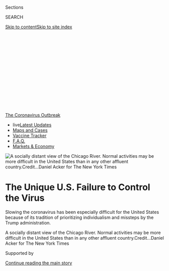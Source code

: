 <div id="app">

<div>

<div>

<div>

<div class="NYTAppHideMasthead css-ikk3s8 e1suatyy0">

<div class="section css-133zg39 e1suatyy2">

<div class="css-eph4ug er09x8g0">

<div class="css-6n7j50">

</div>

<span class="css-1dv1kvn">Sections</span>

<div class="css-10488qs">

<span class="css-1dv1kvn">SEARCH</span>

</div>

[Skip to content](#site-content)[Skip to site index](#site-index)

</div>

<div class="css-10698na e1huz5gh0">

</div>

</div>

</div>

</div>

<div data-aria-hidden="false">

<div id="site-content" role="main">

<div>

<div class="css-1aor85t" style="opacity:0.000000001;z-index:-1;visibility:hidden">

<div class="css-1hqnpie">

<div class="css-epjblv">

<span class="css-17xtcya">[U.S.](/section/us)</span><span class="css-x15j1o">|</span><span class="css-fwqvlz">The
Unique U.S. Failure to Control the Virus</span>

</div>

<div class="css-k008qs">

<div class="css-1iwv8en">

<span class="css-18z7m18"></span>

<div>

</div>

</div>

<span class="css-1n6z4y">https://nyti.ms/3fElddE</span>

<div class="css-1705lsu">

<div class="css-4xjgmj">

<div class="css-4skfbu" role="toolbar" data-aria-label="Social Media Share buttons, Save button, and Comments Panel with current comment count" data-testid="share-tools">

  - 
  - 
  - 
  - 
    
    <div class="css-6n7j50">
    
    </div>

  - 
  - 

</div>

</div>

</div>

</div>

</div>

</div>

<div id="NYT_TOP_BANNER_REGION" class="css-11qgg8s">

<div>

<div id="styln-prism-menu-1592847958612" class="section interactive-content interactive-size-medium css-1du2ztb">

<div class="css-17ih8de interactive-body">

<div id="scroll-container" class="css-1gj85ro">

[<span class="styln-title-wrap"><span class="css-1pje3qr">The
Coronavirus</span><span class="css-1pje3qr">
Outbreak</span></span>](https://www.nytimes.com/news-event/coronavirus?action=click&pgtype=Article&state=default&region=TOP_BANNER&context=storylines_menu)

  - <span class="css-kqxiym" data-emphasize="true">live</span>[Latest
    Updates](https://www.nytimes.com/2020/08/08/world/coronavirus-updates.html?action=click&pgtype=Article&state=default&region=TOP_BANNER&context=storylines_menu)
  - [Maps and
    Cases](https://www.nytimes.com/interactive/2020/us/coronavirus-us-cases.html?action=click&pgtype=Article&state=default&region=TOP_BANNER&context=storylines_menu)
  - [Vaccine
    Tracker](https://www.nytimes.com/interactive/2020/science/coronavirus-vaccine-tracker.html?action=click&pgtype=Article&state=default&region=TOP_BANNER&context=storylines_menu)
  - [F.A.Q.](https://www.nytimes.com/interactive/2020/world/coronavirus-tips-advice.html?action=click&pgtype=Article&state=default&region=TOP_BANNER&context=storylines_menu)
  - [Markets &
    Economy](https://www.nytimes.com/live/2020/08/07/business/stock-market-today-coronavirus?action=click&pgtype=Article&state=default&region=TOP_BANNER&context=storylines_menu)

</div>

</div>

</div>

</div>

</div>

<div id="fullBleedHeaderContent">

<div class="css-9fsmc8">

![<span class="css-16f3y1r e13ogyst0" data-aria-hidden="true">A socially
distant view of the Chicago River. Normal activities may be more
difficult in the United States than in any other affluent
country.</span><span class="css-cnj6d5 e1z0qqy90" itemprop="copyrightHolder"><span class="css-1ly73wi e1tej78p0">Credit...</span><span><span>Daniel
Acker for The New York
Times</span></span></span>](https://static01.nyt.com/images/2020/08/07/us/07VIRUS-STANDSALONE-P1/merlin_175302816_430501a4-06cb-4fe2-90fb-9feb9be002bd-articleLarge.jpg?quality=75&auto=webp&disable=upscale)

</div>

<div class="css-1aqq9tq">

<div class="css-1vkm6nb ehdk2mb0">

# The Unique U.S. Failure to Control the Virus

</div>

Slowing the coronavirus has been especially difficult for the United
States because of its tradition of prioritizing individualism and
missteps by the Trump administration.

</div>

<div class="css-nwzfg5 e1gnum310">

<span class="css-1f9pvn2 us">A socially distant view of the Chicago
River. Normal activities may be more difficult in the United States than
in any other affluent
country.</span><span class="css-cnj6d5 e1z0qqy90" itemprop="copyrightHolder"><span class="css-1ly73wi e1tej78p0">Credit...</span><span><span>Daniel
Acker for The New York Times</span></span></span>

</div>

<div id="sponsor-wrapper" class="css-1hyfx7x">

<div id="sponsor-slug" class="css-19vbshk">

Supported by

</div>

[Continue reading the main story](#after-sponsor)

<div id="sponsor" class="ad sponsor-wrapper" style="text-align:center;height:100%;display:block">

</div>

<div id="after-sponsor">

</div>

</div>

<div class="css-1wx1auc e1gnum311">

<div class="css-18e8msd">

<div class="css-vp77d3 epjyd6m0">

<div class="css-1baulvz">

By [<span class="css-1baulvz last-byline" itemprop="name">David
Leonhardt</span>](https://www.nytimes.com/by/david-leonhardt)

Graphics by
[<span class="css-1baulvz last-byline" itemprop="name">Lauren
Leatherby</span>](https://www.nytimes.com/by/lauren-leatherby)

</div>

</div>

  - 
    
    <div class="css-ld3wwf e16638kd2">
    
    Published Aug. 6, 2020Updated Aug. 8, 2020,
    <span class="css-epvm6">10:52 a.m. ET</span>
    
    </div>

  - 
    
    <div class="css-4xjgmj">
    
    <div class="css-pvvomx" role="toolbar" data-aria-label="Social Media Share buttons, Save button, and Comments Panel with current comment count" data-testid="share-tools">
    
      - 
      - 
      - 
      - 
        
        <div class="css-6n7j50">
        
        </div>
    
      - 
      - 
    
    </div>
    
    </div>

</div>

</div>

</div>

<div class="section meteredContent css-1r7ky0e" name="articleBody" itemprop="articleBody">

<div class="css-1fanzo5 StoryBodyCompanionColumn">

<div class="css-53u6y8">

Nearly every country has struggled to contain the coronavirus and made
mistakes along the way.

China committed the first major failure, [silencing
doctors](https://www.nytimes.com/2020/02/01/world/asia/china-coronavirus.html)
who tried to raise alarms about the virus and allowing it to escape from
Wuhan. Much of Europe went next, [failing to
avoid](https://www.nytimes.com/2020/03/21/world/europe/italy-coronavirus-center-lessons.html)
enormous outbreaks. Today, many countries — Japan, Canada, France,
Australia and more — are coping with [new increases in
cases](https://www.nytimes.com/interactive/2020/world/coronavirus-maps.html)
after reopening parts of society.

</div>

</div>

<div>

</div>

<div class="css-1fanzo5 StoryBodyCompanionColumn">

<div class="css-53u6y8">

Yet even with all of these problems, one country stands alone, as the
only affluent nation to have suffered a severe, sustained outbreak [for
more than four
months](https://www.nytimes.com/interactive/2020/us/coronavirus-us-cases.html):
the United States.

</div>

</div>

<div id="us-stands-alone-stepper" class="section interactive-content interactive-size-scoop css-1fwl6kh">

<div class="css-17ih8de interactive-body" data-sourceid="100000007274061">

<div class="g-story g-freebird g-max-limit" data-preview-slug="2020-07-27-the-us-stands-apart">

<div class="g-container">

<div id="stepper" class="g-asset g-scrollinggraphic g-asset-width-large" style="">

<div role="img">

<div class="g-scrollinggraphic_wrapper g-scrollingtype-scrollinggraphic g-align-center g-theme-blackonwhite g-stepper-stepper g-height-fullheight" data-_scrollinggraphic_type="scrollinggraphic" data-_scrollinggraphic_debug="false" data-_scrollinggraphic_autoactivate="true" data-_scrollinggraphic_disableafter="false" data-_scrollinggraphic_trigger="80%" data-_scrollinggraphic_align="center" data-_scrollinggraphic_theme="blackonwhite" data-_scrollinggraphic_stepper="true" data-_scrollinggraphic_ratio="0" data-_scrollinggraphic_fullheight="true" name="tk" data-age="tk">

<div class="g-scrollinggraphic_sticky">

<div class="g-scrollinggraphic_graphic">

</div>

  - 
  - 
  - 
  - 

</div>

<div class="g-scrollinggraphic_items">

<div id="stepper-item-0" class="g-scrollinggraphic_item g-scrollinggraphic_item-0">

<div class="g-scrollinggraphic_copy">

Over the past month, about 1.9 million Americans have tested positive
for the virus.

</div>

</div>

<div id="stepper-item-1" class="g-scrollinggraphic_item g-scrollinggraphic_item-1">

<div class="g-scrollinggraphic_copy">

That’s more than five times as many as in all of Europe, Canada, Japan,
South Korea and Australia, combined.

</div>

</div>

<div id="stepper-item-2" class="g-scrollinggraphic_item g-scrollinggraphic_item-2">

<div class="g-scrollinggraphic_copy">

Even though some of these countries saw worrying new outbreaks over the
past month, including 50,000 new cases in Spain ...

</div>

</div>

<div id="stepper-item-3" class="g-scrollinggraphic_item g-scrollinggraphic_item-3">

<div class="g-scrollinggraphic_copy">

... the outbreaks still pale in comparison to those in the United
States. Florida, with a population less than half of Spain, has reported
nearly 300,000 cases in the same period.

</div>

</div>

</div>

</div>

</div>

</div>

</div>

</div>

</div>

</div>

<div class="css-1fanzo5 StoryBodyCompanionColumn">

<div class="css-53u6y8">

When it comes to the virus, the United States has come to resemble not
the wealthy and powerful countries to which it is often compared but
instead far poorer countries, like Brazil, Peru and South Africa, or
those with large migrant populations, like Bahrain and Oman.

</div>

</div>

<div class="css-1fanzo5 StoryBodyCompanionColumn">

<div class="css-53u6y8">

As in several of those other countries, the toll of the virus in the
United States has fallen disproportionately on poorer people and groups
that have long suffered discrimination. Black and Latino residents of
the United States have contracted the virus at [roughly three times as
high of a
rate](https://www.nytimes.com/interactive/2020/07/05/us/coronavirus-latinos-african-americans-cdc-data.html)
as white residents.

How did this happen? The New York Times set out to reconstruct the
unique failure of the United States, through numerous interviews with
scientists and public health experts around the world. The reporting
points to two central themes.

First, the United States faced longstanding challenges in confronting a
major pandemic. It is a large country at the nexus of the global
economy, with a tradition of prioritizing individualism over government
restrictions. That tradition is one reason the United States suffers
from an unequal health care system that has long produced worse medical
outcomes — including [higher infant
mortality](https://www.cia.gov/library/publications/the-world-factbook/rankorder/2091rank.html)
and [diabetes
rates](https://data.worldbank.org/indicator/SH.STA.DIAB.ZS) and [lower
life expectancy](https://data.worldbank.org/indicator/SP.DYN.LE00.IN) —
than in most other rich countries.

“As an American, I think there is a lot of good to be said about our
libertarian tradition,” Dr. Jared Baeten, an epidemiologist and vice
dean at the University of Washington School of Public Health, said. “But
this is the consequence — we don’t succeed as well as a collective.”

</div>

</div>

<div class="css-1fanzo5 StoryBodyCompanionColumn">

<div class="css-53u6y8">

The second major theme is one that public health experts often find
uncomfortable to discuss because many try to steer clear of partisan
politics. But many agree that the poor results in the United States stem
in substantial measure from [the performance of the Trump
administration](https://www.nytimes.com/2020/07/18/us/politics/trump-coronavirus-response-failure-leadership.html).

In no other high-income country — and in only a few countries, period —
have political leaders departed from expert advice as frequently and
significantly as the Trump administration. President Trump [has
said](https://www.factcheck.org/2020/03/trumps-statements-about-the-coronavirus/)
the virus was not serious; predicted it would disappear; spent weeks
questioning the need for masks; encouraged states to reopen even with
large and growing caseloads; and promoted medical disinformation.

</div>

</div>

<div>

</div>

<div class="css-1fanzo5 StoryBodyCompanionColumn">

<div class="css-53u6y8">

In recent days, Mr. Trump has continued the theme, offering a torrent of
[misleading
statistics](https://www.tampabay.com/news/health/2020/08/04/politifact-fact-checking-22-claims-from-donald-trumps-axios-interview/)
in his public appearances that make the situation sound [less dire than
it
is](https://www.nytimes.com/2020/08/04/us/politics/coronavirus-trump-data-briefing.html).

Some Republican governors have followed his lead and also played down
the virus, while others have largely followed the science. Democratic
governors have more reliably heeded scientific advice, but their
performance in containing the virus has been uneven.

“In many of the countries that have been very successful they had a much
crisper strategic direction and really had a vision,” said Caitlin
Rivers, an epidemiologist at the Johns Hopkins Center for Health
Security, who wrote [a guide to reopening
safely](https://www.aei.org/research-products/report/national-coronavirus-response-a-road-map-to-reopening/)
for the American Enterprise Institute, a conservative research group.
“I’m not sure we ever really had a plan or a strategy — or at least
it wasn’t public.”

Together, the national skepticism toward collective action and the Trump
administration’s scattered response to the virus have contributed to
several specific failures and missed opportunities, Times reporting
shows:

  - a lack of effective travel restrictions;

  - repeated breakdowns in testing;

  - confusing advice about masks;

  - a misunderstanding of the relationship between the virus and the
    economy;

  - and inconsistent messages from public officials.

Already, the American death toll is of a different order of magnitude
than in most other countries. With only 4 percent of the world’s
population, the United States has accounted for [22 percent of
coronavirus
deaths](https://www.nytimes.com/interactive/2020/world/coronavirus-maps.html).
Canada, a rich country that neighbors the United States, has a per
capita death rate about half as large. And these gaps may worsen in
coming weeks, given the lag between new cases and deaths.

</div>

</div>

<div id="us-stands-alone-deaths" class="section interactive-content interactive-size-scoop css-174j8de">

<div class="css-17ih8de interactive-body" data-sourceid="100000007274523">

<div class="g-story g-freebird g-max-limit" data-preview-slug="2020-07-27-the-us-stands-apart">

<div class="g-container">

<div class="g-asset g-graphic" style="max-width: 600px">

### Daily deaths per million in wealthy countries

<div role="img">

<div id="deaths_chart">

</div>

</div>

<div class="g-source">

<span class="g-credit">Source: New York Times database from state and
local governments. Includes all countries with a G.D.P. per capita of
more than $25,000 and a population of at least 10 million people.</span>

</div>

</div>

</div>

</div>

</div>

</div>

<div class="css-1fanzo5 StoryBodyCompanionColumn">

<div class="css-53u6y8">

For many Americans who survive the virus or do not contract it, the
future will bring other problems. Many schools will struggle to open.
And the normal activities of life — family visits, social gatherings,
restaurant meals, sporting events — may be more difficult in the United
States than in any other affluent country.

## A travel policy that fell short

In retrospect, one of Mr. Trump’s first policy responses to the virus
appears to have been one of his most promising.

On Jan. 31, his administration announced that it was [restricting entry
to the United States from
China](https://www.nytimes.com/2020/01/31/business/china-travel-coronavirus.html):
Many foreign nationals — be they citizens of China or other countries —
would not be allowed into the United States if they had been to China in
the previous two weeks.

It was still early in the spread of the virus. The first cases in Wuhan,
China, had been diagnosed about a month before, and the first announced
case in the United States had come on Jan. 21. In announcing the new
travel policy, Alex M. Azar II, the secretary of health and human
services, declared that the virus posed “a public health emergency.” Mr.
Trump
[described](https://twitter.com/realdonaldtrump/status/1249519742093864961)
the policy as his “China ban.”

After the Trump administration acted, several other countries quickly
announced [their own
restrictions](https://www.nytimes.com/2020/02/01/world/asia/china-coronavirus-us-australia.html)
on travel from China, including Japan, Vietnam and Australia.

But it quickly became clear that the United States’ policy was full of
holes. It did not apply to immediate family members of American citizens
and permanent residents returning from China, for example. In the two
months after the policy went into place, almost 40,000 people arrived in
the United States [on direct flights from
China](https://www.nytimes.com/2020/04/04/us/coronavirus-china-travel-restrictions.html).

</div>

</div>

<div class="css-1fanzo5 StoryBodyCompanionColumn">

<div class="css-53u6y8">

Even more important, the policy failed to take into account that the
virus had spread well beyond China by early February. Later data would
show that many infected people arriving in the United States [came from
Europe](https://www.nytimes.com/2020/04/08/science/new-york-coronavirus-cases-europe-genomes.html).
(The Trump administration did not [restrict travel from
Europe](https://www.nytimes.com/2020/03/11/us/politics/anthony-fauci-coronavirus.html)
until March and exempted Britain from that ban despite a high infection
rate there.)

The administration’s policy also did little to create quarantines for
people who entered the United States and may have had the virus.

<div id="NYT_MAIN_CONTENT_1_REGION" class="css-9tf9ac">

<div>

<div id="styln-covid-updates-world" class="section interactive-content interactive-size-medium css-1ftcdic">

<div class="css-17ih8de interactive-body">

<div id="styln-briefing-block" data-asset-id="QXJ0aWNsZTpueXQ6Ly9hcnRpY2xlL2MyYTdmODFjLWZlODAtNTBiZC05ZDM2LWRhNjExOTBiZjZkZg==">

<div class="briefing-block-header-section">

# [Latest Updates: The Coronavirus Outbreak](https://www.nytimes.com/2020/08/07/world/covid-19-news.html?action=click&pgtype=Article&state=default&region=MAIN_CONTENT_1&context=storylines_live_updates)

<div class="briefing-block-ts">

Updated 2020-08-08T12:04:28.992Z

</div>

</div>

  - [As the U.S. relief talks falter again, Trump says he is prepared to
    act on his
    own.](https://www.nytimes.com/2020/08/07/world/covid-19-news.html?action=click&pgtype=Article&state=default&region=MAIN_CONTENT_1&context=storylines_live_updates#link-1f86d03a)
  - [Cuomo says N.Y. schools can reopen in-person but leaves it up to
    districts to determine if, when and
    how.](https://www.nytimes.com/2020/08/07/world/covid-19-news.html?action=click&pgtype=Article&state=default&region=MAIN_CONTENT_1&context=storylines_live_updates#link-3f64a70a)
  - [Thousands of cases went unreported in California when a computer
    server
    failed.](https://www.nytimes.com/2020/08/07/world/covid-19-news.html?action=click&pgtype=Article&state=default&region=MAIN_CONTENT_1&context=storylines_live_updates#link-14e70066)

<div class="briefing-block-footer">

<div class="briefing-block-footer-meta">

[See more
updates](https://www.nytimes.com/2020/08/07/world/covid-19-news.html?action=click&pgtype=Article&state=default&region=MAIN_CONTENT_1&context=storylines_live_updates)

</div>

<div class="briefing-block-briefinglinks">

<span>More live coverage:</span>
[Markets](https://www.nytimes.com/live/2020/08/07/business/stock-market-today-coronavirus?action=click&pgtype=Article&state=default&region=MAIN_CONTENT_1&context=storylines_live_updates)

</div>

</div>

</div>

</div>

</div>

</div>

</div>

Authorities in some other places took a far more rigorous approach to
travel restrictions.

South Korea, Hong Kong and Taiwan largely restricted entry to residents
returning home. Those residents then had to quarantine for two weeks
upon arrival, with the government keeping close tabs to ensure they did
not leave their home or hotel. South Korea and Hong Kong also tested for
the virus at the airport and transferred anyone who was positive to a
government facility.

Australia offers a telling comparison. Like the United States, it is
separated from China by an ocean and is run by a conservative leader —
Scott Morrison, the prime minister. Unlike the United States, it put
travel restrictions at the center of its virus response.

Australian officials noticed in March that the travel restrictions they
had announced on Feb. 1 were not preventing the virus from spreading. So
they went further.

On March 27, Mr. Morrison announced that Australia would no longer trust
travelers [to isolate themselves
voluntarily](https://www.abc.net.au/news/2020-03-27/pm-announces-new-quarantine-measures-international-travellers/12097390?nw=0).
The country would instead mandate that everyone arriving from overseas,
including Australian citizens, spend two weeks quarantined in a hotel.

The protocols were strict. As people arrived at an airport, the
authorities transported them directly to hotels nearby. People were not
even allowed to leave their hotel to exercise. The Australian military
helped enforce the rules.

</div>

</div>

<div class="css-1fanzo5 StoryBodyCompanionColumn">

<div class="css-53u6y8">

Around the same time, several Australian states with minor outbreaks
shut their own borders to keep out Australians from regions with higher
rates of infection. That hardening of internal boundaries had not
happened since the 1918 flu pandemic, said Ian Mackay, a virologist in
Queensland, one of the first states to block entry from other areas.

The United States, by comparison, imposed few travel restrictions,
either for foreigners or American citizens. Individual states did little
to enforce the rules they did impose.

“People need a bit more than a suggestion to look after their own
health,” said Dr. Mackay, who has been working with Australian officials
on their pandemic response. “They need guidelines, they need rules — and
they need to be enforced.”

Travel restrictions and quarantines were central to the success in
controlling the virus in South Korea, Hong Kong, Taiwan and Australia,
[as well as New
Zealand](https://www.nytimes.com/2020/04/24/world/australia/new-zealand-coronavirus.html),
many epidemiologists believe. In Australia, the number of new cases per
day fell more than 90 percent in April. It remained near zero through
May and early June, even as the virus surged across much of the United
States.

In the past six weeks, Australia has begun to have a resurgence — which
itself points to the importance of travel rules. The latest outbreak
stems in large part from [problems with the quarantine in the city of
Melbourne](https://www.theage.com.au/national/victoria/how-hotel-quarantine-let-covid-19-out-of-the-bag-in-victoria-20200703-p558og.html).
Compared with other parts of Australia, Melbourne relied more on private
security contractors who employed temporary workers — some of whom
lacked training and failed to follow guidelines — to enforce quarantines
at local hotels. Officials [have
responded](https://www.smh.com.au/national/victoria/numbers-are-too-high-melbourne-faces-stage-four-lockdown-within-days-20200801-p55hm3.html)
by banning out-of-state travel again and imposing new lockdowns.

Still, the tolls in Australia and the United States remain vastly
different. Fewer than 300 Australians have died of complications from
Covid-19, the illness caused by the virus. If the United States had the
same per capita death rate, about 3,300 Americans would have died,
rather than 158,000.

Enacting tough travel restrictions in the United States would not have
been easy. It is more integrated into the global economy than Australia
is, has a tradition of local policy decisions and borders two other
large countries. But there is a good chance that a different version of
Mr. Trump’s restrictions — one with fewer holes and stronger quarantines
— would have meaningfully slowed the virus’s spread.

</div>

</div>

<div class="css-1fanzo5 StoryBodyCompanionColumn">

<div class="css-53u6y8">

Traditionally, public health experts had not seen travel restrictions as
central to fighting a pandemic, given their economic costs and the
availability of other options, like testing, quarantining and contact
tracing, Dr. Baeten, the University of Washington epidemiologist, said.
But he added that travel restrictions had been successful enough in
fighting the coronavirus around the world that those views may need to
be revisited.

“Travel,” he said, “is the hallmark of the spread of this virus around
the world.”

</div>

</div>

<div class="css-79elbk" data-testid="photoviewer-wrapper">

<div class="css-z3e15g" data-testid="photoviewer-wrapper-hidden">

</div>

<div class="css-1a48zt4 ehw59r15" data-testid="photoviewer-children">

![<span class="css-16f3y1r e13ogyst0" data-aria-hidden="true">In recent
weeks, many Americans have had to wait hours for coronavirus tests and
then days for
results.</span><span class="css-cnj6d5 e1z0qqy90" itemprop="copyrightHolder"><span class="css-1ly73wi e1tej78p0">Credit...</span><span>Eve
Edelheit for The New York
Times</span></span>](https://static01.nyt.com/images/2020/08/07/us/06VIRUS-STANDSALONE-testing/merlin_175041549_f4134f61-d95b-4dc5-af99-dfff4e1d68c9-articleLarge.jpg?quality=75&auto=webp&disable=upscale)

</div>

</div>

<div class="css-1fanzo5 StoryBodyCompanionColumn">

<div class="css-53u6y8">

## The double testing failure

On Jan. 16, nearly a week before the first announced case of the
coronavirus in the United States, a German hospital made an
announcement. Its researchers had developed a test for the virus, which
they described [as the world’s
first](https://www.charite.de/en/service/press_reports/artikel/detail/researchers_develop_first_diagnostic_test_for_novel_coronavirus_in_china/).

The researchers posted the formula for the test online and said they
expected that countries with strong public health systems would soon be
able to produce their own tests. “We’re more concerned about labs in
countries where it’s not that easy to transport samples, or staff aren’t
trained that thoroughly, or if there is a large number of patients who
have to be tested,” Dr. Christian Drosten, the director of the Institute
for Virology at the hospital, known as Charité, in Berlin.

It turned out, however, that the testing problems would not be limited
to less-developed countries.

In the United States, the Centers for Disease Control and Prevention
developed their own test four days after the German lab did. C.D.C.
officials claimed that the American test would be more accurate than the
German one, by using three genetic sequences to detect the virus rather
than two. The federal government quickly began distributing the American
test to state officials.

But the test had a flaw. The third genetic sequence produced
inconclusive results, so the C.D.C. told state labs to pause their work.
In meetings of the White House’s coronavirus task force, Dr. Robert R.
Redfield, the C.D.C. director, played down the problem and said it would
soon be solved.

Instead, it took [weeks to
fix](https://www.nytimes.com/2020/03/28/us/testing-coronavirus-pandemic.html).
During that time, the United States had to restrict testing to people
who had clear reason to think they had the virus. All the while, the
virus was quietly spreading.

</div>

</div>

<div class="css-1fanzo5 StoryBodyCompanionColumn">

<div class="css-53u6y8">

By early March, with the testing delays still unresolved, the New York
region became a global center of the virus — without people realizing it
until weeks later. More widespread testing could have made a major
difference, experts said, leading to earlier lockdowns and social
distancing and ultimately less sickness and death.

“You can’t stop it if you can’t see it,” Dr. Bruce Aylward, a senior
adviser to the director general at the World Health Organization, said.

While the C.D.C. was struggling to solve its testing flaws, Germany was
[rapidly building up its ability to
test](https://www.nytimes.com/2020/04/04/world/europe/germany-coronavirus-death-rate.html).
Chancellor Angela Merkel, a chemist by training, and other political
leaders were watching the virus sweep across northern Italy, not far
from southern Germany, and pushed for a big expansion of testing.

By the time the virus became a problem in Germany, labs around the
country had thousands of test kits ready to use. From the beginning, the
government covered the cost of the tests. American laboratories often
charge patients [about $100 for a
test](https://www.nytimes.com/2020/06/16/upshot/coronavirus-test-cost-varies-widely.html).

Without free tests, Dr. Hendrik Streeck, director of the Institute of
Virology at the University Hospital Bonn, said at the time, “a young
person with no health insurance and an itchy throat is unlikely to go to
the doctor and therefore risks infecting more people.”

Germany was soon far ahead of other countries in testing. It was able to
diagnose asymptomatic cases, trace the contacts of new patients and
isolate people before they could spread the virus. The country has still
suffered a significant outbreak. But it has had many fewer cases per
capita than Italy, Spain, France, Britain or Canada — and about
one-fifth the rate of the United States.

The United States eventually made up ground on tests. In recent weeks,
it has been conducting more per capita than any other country, according
to Johns Hopkins researchers.

</div>

</div>

<div class="css-1fanzo5 StoryBodyCompanionColumn">

<div class="css-53u6y8">

But now there is a new problem: The virus has grown even more rapidly
than testing capacity. In recent weeks, Americans have often [had to
wait in long
lines](https://www.nytimes.com/2020/07/06/us/coronavirus-test-shortage.html),
sometimes in scorching heat, to be tested.

One measure of the continuing troubles with testing is the percentage of
tests that come back positive. In a country that has the virus under
control, [fewer than 5 percent of tests come back
positive](https://www.nytimes.com/interactive/2020/us/coronavirus-testing.html),
according to World Health Organization guidelines. Many countries have
reached that benchmark. The United States, even with the large recent
volume of tests, has not.

</div>

</div>

<div id="us-stands-alone-testing" class="section interactive-content interactive-size-scoop css-174j8de">

<div class="css-17ih8de interactive-body" data-sourceid="100000007274068">

<div class="g-story g-freebird g-max-limit" data-preview-slug="2020-07-27-the-us-stands-apart">

<div class="g-container">

<div class="g-asset g-graphic" style="max-width: 600px">

### Percent of coronavirus tests that come back positive

<div role="img">

<div id="testing-chart">

</div>

</div>

<div class="g-source">

<span class="g-credit">Seven-day averages. Source: Our World in Data.
Includes all countries with a G.D.P. per capita of more than $25,000 and
a population of at least 10 million people.</span>

</div>

</div>

</div>

</div>

</div>

</div>

<div class="css-1fanzo5 StoryBodyCompanionColumn">

<div class="css-53u6y8">

“We do have a lot of testing,” Ms. Rivers, the Johns Hopkins
epidemiologist, said. “The problem is we also have a lot of cases.”

The huge demand for tests has overwhelmed medical laboratories, and many
need days — or even up to two weeks — to produce results. “That really
is not useful for public health and medical management,” Ms. Rivers
added. While people are waiting for their results, many are also
spreading the virus.

In Belgium recently, test results have typically come back in 48 to 72
hours. In Germany and Greece, it is two days. In France, the wait is
often 24 hours.

## The double mask failure

For the first few months of the pandemic, public health experts could
not agree on a consistent message about masks. Some said masks reduced
the spread of the virus. Many experts, however, discouraged the use of
masks, saying — somewhat contradictorily — that their benefits were
modest and that they should be reserved for medical workers.

</div>

</div>

<div class="css-1fanzo5 StoryBodyCompanionColumn">

<div class="css-53u6y8">

“We don’t generally recommend the wearing of masks in public by
otherwise well individuals because it has not been up to now associated
with any particular benefit,” Dr. Michael Ryan, a World Health
Organization official, [said at a March 30 news
conference](https://www.who.int/docs/default-source/coronaviruse/transcripts/who-audio-emergencies-coronavirus-press-conference-full-30mar2020.pdf?sfvrsn=6b68bc4a_2).

His colleague Dr. Maria Van Kerkhove explained that it was important to
“prioritize the use of masks for those who need them most.”

The conflicting advice, echoed by the C.D.C. and others, led to
relatively little mask wearing in many countries early in the pandemic.
But several Asian countries were exceptions, partly because they had a
tradition of mask wearing to avoid sickness or minimize the effects of
pollution.

By January, mask wearing in Japan was widespread, as it often had been
during a typical flu season. Masks also quickly became the norm in much
of [South
Korea](https://www.deseret.com/opinion/2020/7/11/21320058/masks-covid-19-media-utah-governor-inside-the-newsroom-the-culture-south-korea),
[Thailand](https://www.nytimes.com/2020/07/16/world/asia/coronavirus-thailand-photos.html?searchResultPosition=2),
[Vietnam](https://saigoneer.com/saigon-culture/18648-already-ubiquitous,-face-masks-become-the-symbol-of-vietnam-s-new-normal),
[Taiwan](https://www.ncbi.nlm.nih.gov/pmc/articles/PMC7270822/) and
[China](https://www.sciencemag.org/news/2020/03/not-wearing-masks-protect-against-coronavirus-big-mistake-top-chinese-scientist-says).

In the following months, scientists around the world began to report two
strands of evidence that both pointed to the importance of masks:
Research showed that the virus could be transmitted through [droplets
that hang in the
air](https://www.nytimes.com/2020/07/04/health/239-experts-with-one-big-claim-the-coronavirus-is-airborne.html),
and several studies found that the virus spread less frequently in
places where people were wearing masks.

On one cruise ship that gave passengers masks after somebody got sick,
for example, [many fewer people became
ill](https://www.nytimes.com/2020/07/27/health/coronavirus-mask-protection.html)
than on a different cruise where people did not wear masks.

Consistent with that evidence was Asia’s success in holding down the
number of cases (after China’s initial failure to do so). In South
Korea, the per capita death rate is about one-eightieth as large as in
the United States; Japan, despite being slow to enact social distancing,
has a death rate about one-sixtieth as large.

</div>

</div>

<div class="css-1fanzo5 StoryBodyCompanionColumn">

<div class="css-53u6y8">

“We should have [told people to wear cloth
masks](https://www.ucsf.edu/news/2020/06/417906/still-confused-about-masks-heres-science-behind-how-face-masks-prevent)
right off the bat,” Dr. George Rutherford of the University of
California, San Francisco, said.

In many countries, officials reacted to the emerging evidence with a
clear message: Wear a mask.

Prime Minister Justin Trudeau of Canada [began wearing one in
May](https://www.deccanherald.com/international/justin-trudeau-puts-on-mask-canadians-urged-to-do-same-840092.html).
During a visit to an elementary school, President Emmanuel Macron of
France wore [a French-made blue
mask](https://apnews.com/fe461ecbffacb67c747a3234300c90de) that
complemented his suit and tie. Zuzana Caputova, the president of
Slovakia, created a social media sensation by wearing [a fuchsia-colored
mask](https://twitter.com/pfarqeu/status/1265154039190151168) that
matched her dress.

In the United States, however, masks did not become a fashion symbol.
They became a political symbol.

Mr. Trump avoided wearing one in public for months. He poked fun at a
reporter who wore one to a news conference, asking the reporter [to take
it
off](https://www.cbsnews.com/video/trump-mocks-those-wearing-face-masks-calling-it-politically-correct/)
and saying that wearing one was “politically correct.” He described
former Vice President Joseph R. Biden Jr.’s decision to wear one
outdoors as “very unusual.”

Many other Republicans and conservative news outlets, [like Fox
News](https://www.mediamatters.org/fox-news/foxs-ongoing-attacks-masks-are-public-health-menace),
echoed his position. Mask wearing, as a result, became yet another
partisan divide in a highly polarized country.

Throughout much of the Northeast and the West Coast, more than 80
percent of people wore masks when within six feet of someone else. In
more conservative areas, like the Southeast, the share was [closer to 50
percent](https://www.nytimes.com/interactive/2020/07/17/upshot/coronavirus-face-mask-map.html).

A March survey found that [partisanship was the biggest
predictor](https://www.vox.com/science-and-health/2020/3/31/21199271/coronavirus-in-us-trump-republicans-democrats-survey-epistemic-crisis)
of whether Americans regularly wore masks — bigger than their age or
whether they lived in a region with a high number of virus cases. In
many of the places where people adopted a hostile view of masks,
including Texas and the Southeast, the number of virus cases began to
soar this spring.

</div>

</div>

<div class="css-79elbk" data-testid="photoviewer-wrapper">

<div class="css-z3e15g" data-testid="photoviewer-wrapper-hidden">

</div>

<div class="css-1a48zt4 ehw59r15" data-testid="photoviewer-children">

<div class="css-1xdhyk6 erfvjey0">

<span class="css-1ly73wi e1tej78p0">Image</span>

<div class="css-zjzyr8">

<div data-testid="lazyimage-container" style="height:258.4222222222222px">

</div>

</div>

</div>

<span class="css-16f3y1r e13ogyst0" data-aria-hidden="true">President
Trump avoided wearing a mask in public for months after health experts
said it was
important.</span><span class="css-cnj6d5 e1z0qqy90" itemprop="copyrightHolder"><span class="css-1ly73wi e1tej78p0">Credit...</span><span>Anna
Moneymaker for The New York Times</span></span>

</div>

</div>

<div class="css-1fanzo5 StoryBodyCompanionColumn">

<div class="css-53u6y8">

## The first rule of virus economics

Throughout March and April, Gov. Brian Kemp of Georgia and staff members
held long meetings inside a conference room at the State Capitol in
Atlanta. They ordered takeout lunches from local restaurants like the
Varsity and held two daily conference calls with the public health
department, the National Guard and other officials.

<div id="NYT_MAIN_CONTENT_3_REGION" class="css-9tf9ac">

<div>

<div id="styln-prism-freeform-1594220623585" class="section interactive-content interactive-size-medium css-1ftcdic">

<div class="css-17ih8de interactive-body">

<div id="prism-freeform-block-57380" class="css-19mumt8" role="complementary" data-storyline="The Coronavirus Outbreak" data-truncated="true" tabindex="0">

<div class="css-a8d9oz">

<div class="css-eb027h">

[](https://www.nytimes.com/news-event/coronavirus?action=click&pgtype=Article&state=default&region=MAIN_CONTENT_3&context=storylines_faq)

### The Coronavirus Outbreak ›

#### Frequently Asked Questions

Updated August 6, 2020

  - #### Why are bars linked to outbreaks?
    
      - Think about a bar. Alcohol is flowing. It can be loud, but it’s
        definitely intimate, and you often need to lean in close to hear
        your friend. And strangers have way, way fewer reservations
        about coming up to people in a bar. That’s sort of the point of
        a bar. Feeling good and close to strangers. It’s no surprise,
        then, that [bars have been linked to outbreaks in several
        states.](https://www.nytimes.com/2020/07/02/us/coronavirus-bars.html?action=click&pgtype=Article&state=default&region=MAIN_CONTENT_3&context=storylines_faq)
        Louisiana health officials have tied [at least 100 coronavirus
        cases](https://www.nytimes.com/2020/06/22/us/new-coronavirus-phase.html?action=click&pgtype=Article&state=default&region=MAIN_CONTENT_3&context=storylines_faq)
        to bars in the Tigerland nightlife district in Baton Rouge.
        Minnesota has traced 328 recent cases to bars across the state.
        [In
        Idaho](https://www.boisestatepublicradio.org/post/bars-large-venues-close-ada-county-after-surge-coronavirus-prompts-rollback#stream/0),
        health officials shut down bars in Ada County after reporting
        clusters of infections among young adults who had visited
        several bars in downtown Boise. Governors in
        [California](https://www.nytimes.com/2020/07/01/us/california-coronavirus-reopening.html?action=click&pgtype=Article&state=default&region=MAIN_CONTENT_3&context=storylines_faq),
        [Texas and
        Arizona](https://www.nytimes.com/2020/06/14/us/coronavirus-united-states.html?action=click&pgtype=Article&state=default&region=MAIN_CONTENT_3&context=storylines_faq),
        where coronavirus cases are soaring, have ordered hundreds of
        newly reopened bars to shut down. Less than two weeks after
        Colorado’s bars reopened at limited capacity, Gov. Jared Polis
        [ordered them to
        close](https://www.denverpost.com/2020/06/30/colorado-bars-closed-coronavirus/).

  - #### I have antibodies. Am I now immune?
    
      - As of right now, [that seems likely, for at least several
        months.](https://www.nytimes.com/2020/07/22/health/covid-antibodies-herd-immunity.html?action=click&pgtype=Article&state=default&region=MAIN_CONTENT_3&context=storylines_faq)
        There have been frightening accounts of people suffering what
        seems to be a second bout of Covid-19. But experts say these
        patients may have a drawn-out course of infection, with the
        virus taking a slow toll weeks to months after initial exposure.
        People infected with the coronavirus typically
        [produce](https://www.nature.com/articles/s41586-020-2456-9)
        immune molecules called antibodies, which are [protective
        proteins made in response to an
        infection](https://www.nytimes.com/2020/05/07/health/coronavirus-antibody-prevalence.html?action=click&pgtype=Article&state=default&region=MAIN_CONTENT_3&context=storylines_faq)[.
        These antibodies
        may](https://www.nytimes.com/2020/05/07/health/coronavirus-antibody-prevalence.html?action=click&pgtype=Article&state=default&region=MAIN_CONTENT_3&context=storylines_faq)
        last in the body [only two to three
        months](https://www.nature.com/articles/s41591-020-0965-6),
        which may seem worrisome, but that’s perfectly normal after an
        acute infection subsides, said Dr. Michael Mina, an immunologist
        at Harvard University. It may be possible to get the coronavirus
        again, but it’s highly unlikely that it would be possible in a
        short window of time from initial infection or make people
        sicker the second time.

  - #### I’m a small-business owner. Can I get relief?
    
      - The [stimulus bills enacted in
        March](https://www.nytimes.com/article/small-business-loans-stimulus-grants-freelancers-coronavirus.html?action=click&pgtype=Article&state=default&region=MAIN_CONTENT_3&context=storylines_faq)
        offer help for the millions of American small businesses. Those
        eligible for aid are businesses and nonprofit organizations with
        fewer than 500 workers, including sole proprietorships,
        independent contractors and freelancers. Some larger companies
        in some industries are also eligible. The help being offered,
        which is being managed by the Small Business Administration,
        includes the Paycheck Protection Program and the Economic Injury
        Disaster Loan program. But lots of folks have [not yet seen
        payouts.](https://www.nytimes.com/interactive/2020/05/07/business/small-business-loans-coronavirus.html?action=click&pgtype=Article&state=default&region=MAIN_CONTENT_3&context=storylines_faq)
        Even those who have received help are confused: The rules are
        draconian, and some are stuck sitting on [money they don’t know
        how to
        use.](https://www.nytimes.com/2020/05/02/business/economy/loans-coronavirus-small-business.html?action=click&pgtype=Article&state=default&region=MAIN_CONTENT_3&context=storylines_faq)
        Many small-business owners are getting less than they expected
        or [not hearing anything at
        all.](https://www.nytimes.com/2020/06/10/business/Small-business-loans-ppp.html?action=click&pgtype=Article&state=default&region=MAIN_CONTENT_3&context=storylines_faq)

  - #### What are my rights if I am worried about going back to work?
    
      - Employers have to provide [a safe
        workplace](https://www.osha.gov/SLTC/covid-19/standards.html)
        with policies that protect everyone equally. [And if one of your
        co-workers tests positive for the coronavirus, the
        C.D.C.](https://www.nytimes.com/article/coronavirus-money-unemployment.html?action=click&pgtype=Article&state=default&region=MAIN_CONTENT_3&context=storylines_faq)
        has said that [employers should tell their
        employees](https://www.cdc.gov/coronavirus/2019-ncov/community/guidance-business-response.html)
        -- without giving you the sick employee’s name -- that they may
        have been exposed to the virus.

  - #### What is school going to look like in September?
    
      - It is unlikely that many schools will return to a normal
        schedule this fall, requiring the grind of [online
        learning](https://www.nytimes.com/2020/06/05/us/coronavirus-education-lost-learning.html?action=click&pgtype=Article&state=default&region=MAIN_CONTENT_3&context=storylines_faq),
        [makeshift child
        care](https://www.nytimes.com/2020/05/29/us/coronavirus-child-care-centers.html?action=click&pgtype=Article&state=default&region=MAIN_CONTENT_3&context=storylines_faq)
        and [stunted
        workdays](https://www.nytimes.com/2020/06/03/business/economy/coronavirus-working-women.html?action=click&pgtype=Article&state=default&region=MAIN_CONTENT_3&context=storylines_faq)
        to continue. California’s two largest public school districts —
        Los Angeles and San Diego — said on July 13, that [instruction
        will be remote-only in the
        fall](https://www.nytimes.com/2020/07/13/us/lausd-san-diego-school-reopening.html?action=click&pgtype=Article&state=default&region=MAIN_CONTENT_3&context=storylines_faq),
        citing concerns that surging coronavirus infections in their
        areas pose too dire a risk for students and teachers. Together,
        the two districts enroll some 825,000 students. They are the
        largest in the country so far to abandon plans for even a
        partial physical return to classrooms when they reopen in
        August. For other districts, the solution won’t be an
        all-or-nothing approach. [Many
        systems](https://bioethics.jhu.edu/research-and-outreach/projects/eschool-initiative/school-policy-tracker/),
        including the nation’s largest, New York City, are devising
        [hybrid
        plans](https://www.nytimes.com/2020/06/26/us/coronavirus-schools-reopen-fall.html?action=click&pgtype=Article&state=default&region=MAIN_CONTENT_3&context=storylines_faq)
        that involve spending some days in classrooms and other days
        online. There’s no national policy on this yet, so check with
        your municipal school system regularly to see what is happening
        in your community.

<div id="styln-survey-component-57380" class="styln-survey-component" data-surveyname="faq" data-surveystoryline="coronavirus">

</div>

</div>

<div class="css-6mllg9">

</div>

<div class="css-pmm6ed">

<span class="css-5gimkt"></span>

</div>

</div>

</div>

</div>

</div>

</div>

</div>

One of the main subjects of the meetings was when to end Georgia’s
lockdown and reopen the state’s economy. By late April, Mr. Kemp decided
that it was time.

Georgia [had not
met](https://www.nytimes.com/interactive/2020/05/07/us/coronavirus-states-reopen-criteria.html)
the reopening criteria laid out by the Trump administration (and many
outside health experts considered those criteria too lax). The state was
reporting about 700 new cases a day, more than when it shut down on
April 3.

Nonetheless, Mr. Kemp went ahead. He said that Georgia’s economy [could
not wait any
longer](https://gov.georgia.gov/press-releases/2020-04-20/gov-kemp-updates-georgians-covid-19),
and it became one of the first states to reopen.

“I don’t give a damn about politics right now,” he said at an April 20
news conference announcing the reopening. He went on to describe
business owners with employees at home who were “going broke, worried
about whether they can feed their children, make the mortgage payment.”

Four days later, across Georgia, barbers returned to their chairs,
[wearing face masks and latex
gloves](https://www.nytimes.com/2020/04/24/us/coronavirus-georgia-oklahoma-alaska-reopen.html).
Gyms and bowling alleys were allowed to reopen, followed by restaurants
on April 27. The stay-at-home order expired at 11:59 p.m. on April 30.

</div>

</div>

<div class="css-1fanzo5 StoryBodyCompanionColumn">

<div class="css-53u6y8">

Mr. Kemp’s decision was part of a pattern: Across the United States,
caseloads were typically much higher when the economy reopened than in
other countries.

</div>

</div>

<div id="us-stands-alone-international-restrictions" class="section interactive-content interactive-size-scoop css-174j8de">

<div class="css-17ih8de interactive-body" data-sourceid="100000007274070">

<div class="g-story g-freebird g-max-limit" data-preview-slug="2020-07-27-the-us-stands-apart">

<div class="g-container">

<div class="g-asset g-graphic" style="max-width: 600px">

### The United States reopened with more cases

#### Other countries relaxed their restrictions to America’s current level with far fewer cases per million.

<div role="img">

<div id="easing_lines">

</div>

</div>

<div class="g-source">

<span class="g-credit">Source: Oxford Covid-19 Government Response
Tracker, New York Times database from state and local governments.
Includes all countries with a G.D.P. per capita of more than $25,000
that have a population of at least 10 million people. Japan and Sweden
never reached a high enough stringency level to be included.</span>

</div>

</div>

</div>

</div>

</div>

</div>

<div class="css-1fanzo5 StoryBodyCompanionColumn">

<div class="css-53u6y8">

As the United States endured weeks of closed stores and rising
unemployment this spring, many politicians — particularly Republicans,
like Mr. Kemp — argued that there was an unavoidable trade-off between
public health and economic health. And if crushing the virus meant
ruining the economy, maybe the side effects of the treatment were worse
than the disease.

Dan Patrick, the Republican lieutenant governor of Texas, put the case
most bluntly, and became an object of scorn, especially from the
political left, for doing so. “There are more important things than
living,” [Mr. Patrick said in a television
interview](https://www.nbcnews.com/news/us-news/texas-lt-gov-dan-patrick-reopening-economy-more-important-things-n1188911)
the same week that Mr. Kemp reopened Georgia.

It may have been an inartful line, but Mr. Patrick’s full argument was
not wholly dismissive of human life. He was instead suggesting that the
human costs of shutting down the economy — the losses of jobs and income
and the associated damages to living standards and people’s health —
were greater than the costs of a virus that kills only a small
percentage of people who get it.

“We are crushing the economy,” he said, citing the damage to his own
children and grandchildren. “We’ve got to take some risks and get back
in the game and get this country back up and running.”

The trouble with the argument, epidemiologists and economists agree, was
that public health and the economy’s health were not really in conflict.

</div>

</div>

<div class="css-1fanzo5 StoryBodyCompanionColumn">

<div class="css-53u6y8">

Early in the pandemic, Austan Goolsbee, a University of Chicago
economist and former Obama administration official, proposed what he
called [the first rule of virus
economics](https://twitter.com/austan_goolsbee/status/1241888950710669313?lang=en):
“The best way to fix the economy is to get control of the virus,” he
said. Until the virus was under control, many people would be afraid to
resume normal life and the economy would not function normally.

The events of the last few months have borne out Mr. Goolsbee’s
prediction. Even before states announced shutdown orders in the spring,
many families [began sharply reducing their
spending](https://www.nytimes.com/interactive/2020/04/11/business/economy/coronavirus-us-economy-spending.html).
They were responding to their own worries about the virus, not any
official government policy.

And the end of lockdowns, like Georgia’s, did not fix the economy’s
problems. It instead led to a brief increase in spending and hiring that
soon faded.

In the weeks after states reopened, the virus began surging. Those that
opened earliest tended to have worse outbreaks, according to a Times
analysis. The Southeast fared especially badly.

</div>

</div>

<div id="us-stands-alone-scatter" class="section interactive-content interactive-size-scoop css-174j8de">

<div class="css-17ih8de interactive-body" data-sourceid="100000007274072">

<div class="g-story g-freebird g-max-limit" data-preview-slug="2020-07-27-the-us-stands-apart">

<div class="g-container">

<div class="g-asset g-svelte" style="max-width: 600px">

### States that reopened earlier are seeing bigger outbreaks

<div role="img">

<div class="g-svelte" data-component="1">

<div id="scatter" class="svelte-qkc2xo">

⟵ Reopened later Reopened earlier ⟶ //x Axis //yAxis 50 days since
reopening 70 90 110 100 200 300 400Avg. new cases per million now
Alabama Arizona California Florida Georgia Louisiana Michigan
Mississippi Missouri Nevada New Jersey New York Oklahoma Texas

</div>

<div id="scatter-tooltip" style="visibility: hidden;">

</div>

</div>

</div>

</div>

</div>

</div>

</div>

</div>

<div class="css-1fanzo5 StoryBodyCompanionColumn">

<div class="css-53u6y8">

In June and July, Georgia reported more than 125,000 new virus cases,
turning it into one of the globe’s new hot spots. That was more new
cases than Canada, France, Germany, Italy, Japan and Australia combined
during that time frame.

Americans, frightened by the virus’s resurgence, responded by visiting
restaurants and stores less often. The number of Americans filing new
claims for unemployment benefits [has stopped
falling](https://www.nytimes.com/2020/07/23/business/economy/unemployment-economy-coronavirus.html).
The economy’s brief recovery in April and May seems to have petered out
in June and July.

</div>

</div>

<div class="css-1fanzo5 StoryBodyCompanionColumn">

<div class="css-53u6y8">

In large parts of the United States, officials chose to reopen before
medical experts thought it wise, in an attempt to put people back to
work and spark the economy. Instead, the United States sparked a huge
new virus outbreak — and the economy did not seem to benefit.

“Politicians are not in control,” Mr. Goolsbee said. “They got all the
illness and still didn’t fix their economies.”

The situation is different in the European Union and other regions that
have had more success reducing new virus cases. Their economies have
begun showing [some promising
signs](https://www.nytimes.com/2020/07/31/business/europe-economy-recovery-coronavirus.html),
albeit tentative ones. In Germany, retail sales and industrial
production [have
risen](https://www.wsj.com/articles/germanys-economy-suffers-biggest-contraction-on-record-but-green-shoots-emerge-11596101866),
and the most recent unemployment rate was 6.4 percent. In the United
States, it was 11.1 percent.

</div>

</div>

<div class="css-79elbk" data-testid="photoviewer-wrapper">

<div class="css-z3e15g" data-testid="photoviewer-wrapper-hidden">

</div>

<div class="css-1a48zt4 ehw59r15" data-testid="photoviewer-children">

<div class="css-1xdhyk6 erfvjey0">

<span class="css-1ly73wi e1tej78p0">Image</span>

<div class="css-zjzyr8">

<div data-testid="lazyimage-container" style="height:257.77777777777777px">

</div>

</div>

</div>

<span class="css-16f3y1r e13ogyst0" data-aria-hidden="true">After a
monthslong lockdown, New York had one of the country’s lowest rates of
virus spread by
June.</span><span class="css-cnj6d5 e1z0qqy90" itemprop="copyrightHolder"><span class="css-1ly73wi e1tej78p0">Credit...</span><span>Hiroko
Masuike/The New York Times</span></span>

</div>

</div>

<div class="css-1fanzo5 StoryBodyCompanionColumn">

<div class="css-53u6y8">

## The message is the response

The United States has not performed uniquely poorly on every measure of
the virus response.

Mask wearing is more common than throughout much of Scandinavia and
Australia, according to surveys [by YouGov and Imperial College
London](https://www.imperial.ac.uk/media/imperial-college/institute-of-global-health-innovation/ICL-YouGov-Covid-19-Behavour-Tracker_Global_FaceMask_20200609_VF.pdf).
The total death rate is still higher in Spain, Italy and Britain.

But there is one way — in addition to the scale of the continuing
outbreaks and deaths — that the United States stands apart: In no other
high-income country have the messages from political leaders been nearly
so mixed and confusing.

These messages, in turn, have been amplified by television stations and
websites friendly to the Republican Party, especially Fox News [and the
Sinclair Broadcast
Group](https://www.washingtonpost.com/lifestyle/media/sinclair-yanked-a-pandemic-conspiracy-theory-program-but-it-has-stayed-in-line-with-trump-on-coronavirus/2020/07/31/5d90a296-d021-11ea-8c55-61e7fa5e82ab_story.html),
which operates almost 200 local stations. To anybody listening to the
country’s politicians or watching these television stations, it would
have been difficult to know how to respond to the virus.

</div>

</div>

<div class="css-1fanzo5 StoryBodyCompanionColumn">

<div class="css-53u6y8">

Mr. Trump’s comments, in particular, have regularly contradicted the
views of scientists and medical experts.

The day after the first American case was diagnosed, he said, “We have
it totally under control.” In late February, he said: “It’s going to
disappear. One day — it’s like a miracle — it will disappear.” Later, he
incorrectly stated that any American who wanted a test could get one. On
July 28, he [falsely
proclaimed](https://www.nytimes.com/2020/07/28/us/politics/trump-nobody-likes-me-walks-out-briefing.html)
that “large portions of our country” were “corona-free.”

He has also [promoted medical
misinformation](https://www.theatlantic.com/politics/archive/2020/07/trumps-lies-about-coronavirus/608647/)
about the virus. In March, Mr. Trump called it “very mild” and suggested
it was less deadly than the common flu. He has encouraged Americans to
treat it with the antimalarial drug hydroxychloroquine, despite a lack
of evidence about its effectiveness and concerns about its safety. At
one White House briefing, he mused aloud about injecting people with
disinfectant to treat the virus.

These comments have helped create [a large partisan
divide](https://www.pewresearch.org/politics/2020/06/25/republicans-democrats-move-even-further-apart-in-coronavirus-concerns/)
in the country, with Republican-leaning voters less willing to wear
masks or remain socially distant. Some Democratic-leaning voters and
less political Americans, in turn, have decided that if everybody is not
taking the virus seriously, they will not either. State leaders from
both parties have sometimes created so many exceptions about which
workplaces can continue operating normally that their stay-at-home
orders have had only modest effects.

“It doesn’t seem we have had the same unity of purpose that I would have
expected,” Ms. Rivers, the Johns Hopkins epidemiologist, said. “You need
everyone to come together to accomplish something big.”

Across much of Europe and Asia, as well as in Canada, Australia and
elsewhere, leaders have delivered a consistent message: The world is
facing a deadly virus, and only careful, consistent action will protect
people.

Many of those leaders have then pursued aggressive action. Mr. Trump and
his top aides, by contrast, persuaded themselves in April that the virus
was fading. They have also [declined to design a national
strategy](https://www.nytimes.com/2020/07/18/us/politics/trump-coronavirus-response-failure-leadership.html)
for testing or other virus responses, leading to a chaotic mix of state
policies.

</div>

</div>

<div class="css-1fanzo5 StoryBodyCompanionColumn">

<div class="css-53u6y8">

“If you had to summarize our approach, it’s really poor federal
leadership — disorganization and denial,” said Andy Slavitt, who ran
Medicare and Medicaid from 2015 to 2017. “Watch Angela Merkel. Watch
[how she
communicates](https://nymag.com/intelligencer/2020/03/angela-merkel-nails-coronavirus-speech-unlike-trump.html)
with the public. Watch how Jacinda Ardern in New Zealand [does
it](https://theconversation.com/three-reasons-why-jacinda-arderns-coronavirus-response-has-been-a-masterclass-in-crisis-leadership-135541).
They’re very clear. They’re very consistent about what the most
important priorities are.”

New York — both the city and the state — offers a useful case study.
Like much of Europe, New York responded too slowly to the first wave of
the virus. As late as March 15, Mayor Bill de Blasio encouraged people
[to go to their neighborhood
bar](https://nymag.com/intelligencer/2020/03/bill-de-blasio-had-his-worst-week-as-new-york-city-mayor.html).

Soon, the city and state were overwhelmed. Ambulances wailed day and
night. Hospitals filled to the breaking point. Gov. Andrew M. Cuomo — a
Democrat, like Mr. de Blasio — was slow to protect nursing home
residents, and [thousands
died](https://www.nytimes.com/2020/07/23/nyregion/nursing-homes-deaths-cuomo.html).
Earlier action in New York could have saved a significant number of
lives, epidemiologists say.

By late March, however, New York’s leaders understood the threat, and
they reversed course.

They insisted that people stay home. They repeated the message every
day, often on television. When other states began reopening, New York
did not. “You look at the states that opened fast without metrics,
without guardrails, it’s a boomerang,” [Mr. Cuomo said on
June 4](https://www.governor.ny.gov/news/video-audio-photos-rush-transcript-governor-cuomo-announces-state-expanding-covid-19-testing).

The lockdowns and the consistent messages had a big effect. By June, New
York and surrounding states had [some of the lowest
rates](https://www.nytimes.com/2020/07/22/us/coronavirus-northeast-governors.html)
of virus spread in the country. Across much of the Southeast, Southwest
and West Coast, on the other hand, the pandemic was raging.

Many experts now say that the most disappointing part of the country’s
failure is that the outcome was avoidable.

What may not have been avoidable was the initial surge of the virus: The
world’s success in containing previous viruses, like SARS, had lulled
many people into thinking a devastating pandemic was unlikely. That
complacency helps explains China’s early mistakes, as well as the
terrible death tolls in the New York region, Italy, Spain, Belgium,
Britain and other parts of Europe.

</div>

</div>

<div class="css-1fanzo5 StoryBodyCompanionColumn">

<div class="css-53u6y8">

But these countries and dozens more — as well as New York — have since
shown that keeping the virus in check is feasible.

For all of the continuing uncertainty about how this new coronavirus is
transmitted and how it affects the human body, much has become clear. It
often spreads indoors, with close human contact. Talking, singing,
sneezing and coughing play a major role in transmission. Masks reduce
the risk. Restarting normal activity almost always leads to new cases
that require quick action — testing, tracing of patients and
quarantining — to keep the virus in check.

When countries and cities have heeded these lessons, they have rapidly
reduced the spread of the virus and been able to move back, gingerly,
toward normal life. In South Korea, fans have been able [to attend
baseball
games](https://time.com/5871901/south-korea-baseball-coronavirus/) in
recent weeks. In Denmark, Italy and other parts of Europe, children have
[returned to
school](https://www.sciencemag.org/news/2020/07/school-openings-across-globe-suggest-ways-keep-coronavirus-bay-despite-outbreaks).

In the United States, the virus continues to overwhelm daily life.

“This isn’t actually rocket science,” said Dr. Thomas R. Frieden, who
ran the New York City health department and the C.D.C. for a combined 15
years. “We know what to do, and we’re not doing it.”

Contributing reporting were Damien Cave, J. David Goodman, Sarah
Mervosh, Monika Pronczuk and Motoko Rich.

</div>

</div>

</div>

<div>

</div>

<div>

</div>

<div>

</div>

<div>

<div id="bottom-wrapper" class="css-1ede5it">

<div id="bottom-slug" class="css-l9onyx">

Advertisement

</div>

[Continue reading the main story](#after-bottom)

<div id="bottom" class="ad bottom-wrapper" style="text-align:center;height:100%;display:block;min-height:90px">

</div>

<div id="after-bottom">

</div>

</div>

</div>

</div>

</div>

## Site Index

<div>

</div>

## Site Information Navigation

  - [© <span>2020</span> <span>The New York Times
    Company</span>](https://help.nytimes.com/hc/en-us/articles/115014792127-Copyright-notice)

<!-- end list -->

  - [NYTCo](https://www.nytco.com/)
  - [Contact
    Us](https://help.nytimes.com/hc/en-us/articles/115015385887-Contact-Us)
  - [Work with us](https://www.nytco.com/careers/)
  - [Advertise](https://nytmediakit.com/)
  - [T Brand Studio](http://www.tbrandstudio.com/)
  - [Your Ad
    Choices](https://www.nytimes.com/privacy/cookie-policy#how-do-i-manage-trackers)
  - [Privacy](https://www.nytimes.com/privacy)
  - [Terms of
    Service](https://help.nytimes.com/hc/en-us/articles/115014893428-Terms-of-service)
  - [Terms of
    Sale](https://help.nytimes.com/hc/en-us/articles/115014893968-Terms-of-sale)
  - [Site Map](https://spiderbites.nytimes.com)
  - [Help](https://help.nytimes.com/hc/en-us)
  - [Subscriptions](https://www.nytimes.com/subscription?campaignId=37WXW)

</div>

</div>

</div>

</div>
